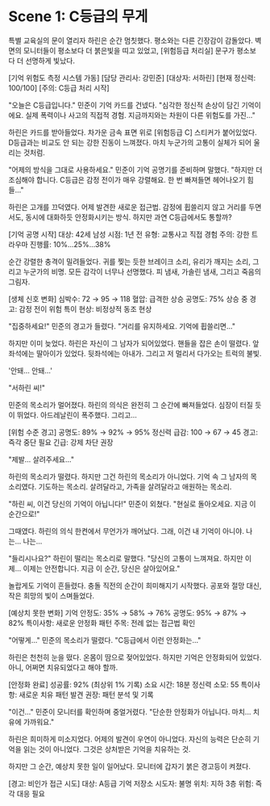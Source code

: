 # Scene 1: C등급의 무게

특별 교육실의 문이 열리자 하린은 순간 멈칫했다. 평소와는 다른 긴장감이 감돌았다. 벽면의 모니터들이 평소보다 더 붉은빛을 띠고 있었고, [위험등급 처리실] 문구가 평소보다 더 선명하게 빛났다.

[기억 위험도 측정 시스템 가동]
[담당 관리사: 강민준]
[대상자: 서하린]
[현재 정신력: 100/100]
[주의: C등급 처리 시작]

"오늘은 C등급입니다." 민준이 기억 카드를 건넸다. "심각한 정신적 손상이 담긴 기억이에요. 실제 폭력이나 사고의 직접적 경험. 지금까지와는 차원이 다른 위험도를 가진..."

하린은 카드를 받아들었다. 차가운 금속 표면 위로 [위험등급 C] 스티커가 붙어있었다. D등급과는 비교도 안 되는 강한 진동이 느껴졌다. 마치 누군가의 고통이 실체가 되어 울리는 것처럼.

"어제의 방식을 그대로 사용하세요." 민준이 기억 공명기를 준비하며 말했다. "하지만 더 조심해야 합니다. C등급은 감정 전이가 매우 강렬해요. 한 번 빠져들면 헤어나오기 힘들..."

하린은 고개를 끄덕였다. 어제 발견한 새로운 접근법. 감정에 휩쓸리지 않고 거리를 두면서도, 동시에 대화하듯 안정화시키는 방식. 하지만 과연 C등급에서도 통할까?

[기억 공명 시작]
대상: 42세 남성
시점: 1년 전
유형: 교통사고 직접 경험
주의: 강한 트라우마
진행률: 10%...25%...38%

순간 강렬한 충격이 밀려들었다. 귀를 찢는 듯한 브레이크 소리, 유리가 깨지는 소리, 그리고 누군가의 비명. 모든 감각이 너무나 선명했다. 피 냄새, 가솔린 냄새, 그리고 죽음의 그림자.

[생체 신호 변화]
심박수: 72 → 95 → 118
혈압: 급격한 상승
공명도: 75% 상승 중
경고: 감정 전이 위험
특이 현상: 비정상적 동조 현상

"집중하세요!" 민준의 경고가 들렸다. "거리를 유지하세요. 기억에 휩쓸리면..."

하지만 이미 늦었다. 하린은 자신이 그 남자가 되어있었다. 핸들을 잡은 손이 떨렸다. 앞좌석에는 딸아이가 있었다. 뒷좌석에는 아내가. 그리고 저 멀리서 다가오는 트럭의 불빛.

'안돼... 안돼...'

"서하린 씨!"

민준의 목소리가 멀어졌다. 하린의 의식은 완전히 그 순간에 빠져들었다. 심장이 터질 듯이 뛰었다. 아드레날린이 폭주했다. 그리고...

[위험 수준 경고]
공명도: 89% → 92% → 95%
정신력 급감: 100 → 67 → 45
경고: 즉각 중단 필요
긴급: 강제 차단 권장

"제발... 살려주세요..."

하린의 목소리가 떨렸다. 하지만 그건 하린의 목소리가 아니었다. 기억 속 그 남자의 목소리였다. 기도하는 목소리. 살려달라고, 가족을 살려달라고 애원하는 목소리.

"하린 씨, 이건 당신의 기억이 아닙니다!" 민준이 외쳤다. "현실로 돌아오세요. 지금 이 순간으로!"

그때였다. 하린의 의식 한켠에서 무언가가 깨어났다. 그래, 이건 내 기억이 아니야. 나는... 나는...

"들리시나요?" 하린이 떨리는 목소리로 말했다. "당신의 고통이 느껴져요. 하지만 이제... 이제는 안전합니다. 지금 이 순간, 당신은 살아있어요."

놀랍게도 기억이 흔들렸다. 충돌 직전의 순간이 희미해지기 시작했다. 공포와 절망 대신, 작은 희망의 빛이 스며들었다.

[예상치 못한 변화]
기억 안정도: 35% → 58% → 76%
공명도: 95% → 87% → 82%
특이사항: 새로운 안정화 패턴
주목: 전례 없는 접근법 확인

"어떻게..." 민준의 목소리가 떨렸다. "C등급에서 이런 안정화는..."

하린은 천천히 눈을 떴다. 온몸이 땀으로 젖어있었다. 하지만 기억은 안정화되어 있었다. 아니, 어쩌면 치유되었다고 해야 할까.

[안정화 완료]
성공률: 92% (최상위 1% 기록)
소요 시간: 18분
정신력 소모: 55
특이사항: 새로운 치유 패턴 발견
권장: 패턴 분석 및 기록

"이건..." 민준이 모니터를 확인하며 중얼거렸다. "단순한 안정화가 아닙니다. 마치... 치유에 가까워요."

하린은 희미하게 미소지었다. 어제의 발견이 우연이 아니었다. 자신의 능력은 단순히 기억을 읽는 것이 아니었다. 그것은 상처받은 기억을 치유하는 것. 

하지만 그 순간, 예상치 못한 일이 일어났다. 모니터에 갑자기 붉은 경고등이 켜졌다.

[경고: 비인가 접근 시도]
대상: A등급 기억 저장소
시도자: 불명
위치: 지하 3층
위험: 즉각 대응 필요